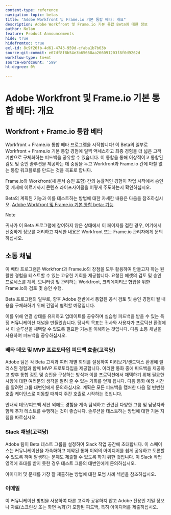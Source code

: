 ```yaml
---
content-type: reference
navigation-topic: betas
title: "Adobe Workfront 및 Frame.io 기본 통합 베타: 개요"
description: Adobe Workfront 및 Frame.io 기본 통합 Beta에 대한 정보
author: Nolan
feature: Product Announcements
hide: true
hidefromtoc: true
exl-id: 8c9f26fb-4d61-4743-959d-cfaba1b7b63b
source-git-commit: e67df8f8b54e3b65668aa266091203f8f0d9262d
workflow-type: tm+mt
source-wordcount: '599'
ht-degree: 0%

---
```


# Adobe Workfront 및 Frame.io 기본 통합 베타: 개요

## Workfront + Frame.io 통합 베타

Workfront + Frame.io 통합 베타 프로그램을 시작합니다! 이 Beta의 일부로 Workfront + Frame.io 기본 통합 경험에 일찍 액세스하고 최종 경험을 더 넓은 고객 기반으로 구체화하는 피드백을 공유할 수 있습니다. 이 통합을 통해 이상적이고 통합된 검토 및 승인 솔루션을 제공하는 데 중점을 두고 Workfront과 Frame.io 간에 마찰 없는 통합 워크플로를 만드는 것을 목표로 합니다.

Frame.io와 Workfront(새 문서 승인 포함) 간의 능률적인 경험이 작업 시작에서 승인 및 게재에 이르기까지 콘텐츠 라이프사이클을 어떻게 주도하는지 확인하십시오.


Beta의 계획된 기능과 이를 테스트하는 방법에 대한 자세한 내용은 다음을 참조하십시오. [Adobe Workfront 및 Frame.io 기본 통합 beta: 기능](/help/quicksilver/product-announcements/betas/frame-io-wf-integration-alpha/frame-io-wf-integration-alpha-features.md).

>[!NOTE]
>
>귀사가 이 Beta 프로그램에 참여하지 않은 상태에서 이 페이지를 접한 경우, 여기에서 신중하게 정보를 처리하고 자세한 내용은 Workfront 또는 Frame.io 관리자에게 문의하십시오.

## 소통 채널

이 베타 프로그램은 Workfront과 Frame.io의 장점을 모두 활용하여 만들고자 하는 원활한 경험을 테스트할 수 있는 고유한 기회를 제공합니다. 요청된 에셋의 검토 및 승인 프로세스를 계획, 모니터링 및 관리하는 Workfront, 크리에이티브 협업을 위한 Frame.io와 검토 및 승인 수행.

Beta 프로그램의 일부로, 향후 Adobe 전반에서 통합된 공식 검토 및 승인 경험이 될 내용을 구체화하기 위해 긴밀히 협력할 예정입니다.

이를 위해 연결 상태를 유지하고 업데이트를 공유하며 실습형 피드백을 받을 수 있는 특정 커뮤니케이션 채널을 만들었습니다. 당사의 목표는 귀사와 사용자가 프로덕션 환경에서 이 솔루션을 채택할 수 있도록 필요한 기능을 이해하는 것입니다. 다음 소통 채널을 사용하여 피드백을 공유하십시오.

### 베타 데모 및 MVP 프로토타입 피드백 호출(고객당)

Adobe 팀은 각 Beta 고객과 여러 개별 회의를 설정하여 미리보기/샌드박스 환경에 릴리스된 경험과 함께 MVP 프로토타입을 제공합니다. 이러한 통화 중에 피드백을 제공하고 향후 통합 검토 및 승인을 구상하는 방식과 이를 프로덕션에서 채택하기 위해 필요한 사항에 대한 여러분의 생각을 알려 줄 수 있는 기회를 얻게 됩니다. 다음 통화 예정 시간을 알려면 그룹 대변인에게 문의하십시오. 계획은 모든 피드백을 캡처한 다음 덜 빈번한 호출 케이던스로 이동할 때까지 주간 호출로 시작하는 것입니다.

안내식 데모/피드백 세션 외에도 경험을 계속 탐색하고 관련된 다양한 그룹 및 담당자와 함께 추가 테스트를 수행하는 것이 좋습니다. 솔루션을 테스트하는 방법에 대한 기본 지침을 따르십시오.

### Slack 채널(고객당)

Adobe 팀이 Beta 테스트 그룹을 설정하여 Slack 작업 공간에 초대합니다. 이 스페이스는 커뮤니케이션을 가속화하고 예약된 통화 이외의 아이디어를 쉽게 공유하고 토론할 수 있도록 하며 발생하는 문제도 제출할 수 있도록 하기 위한 것입니다. 이 Slack 작업 영역에 초대를 받지 못한 경우 테스트 그룹의 대변인에게 문의하십시오.

아이디어 및 문제를 가장 잘 제출하는 방법에 대한 모범 사례 섹션을 참조하십시오.

### 이메일

이 커뮤니케이션 방법을 사용하여 다른 고객과 공유하지 않고 Adobe 전용인 기밀 정보나 자료(스크린샷 또는 화면 녹화)가 포함된 피드백, 특히 아이디어를 제출하십시오.


<!--
## Send feedback 

We value your input and believe that your perspective is crucial in helping us create the best experience possible. Because we're specifically looking at understanding what capabilities would be required to have you adopt the solution in Production, please   

Mention it during our regular demo/feedback calls 

Share it on our beta program slack channel  

Or send it via e-mail to ossmann@adobe.com 

### How to best submit ideas 

Please try to give as much context as possible by describing 

The goal you want to achieve (aka "Job-to-be-done") 

the problem that keeps you from achieving this goal 

how a potential solution could look like 

Don't forget to include screenshots or screen recordings as well as examples to best describe your idea.  

## How to best submit issues / bugs 

In case you discover any issues or bugs please share them via our Slack channel so it's easier for the team to ask questions and have them resolved as soon as possible. 

Please try to give as much context as possible by answering the following questions: 

What did you expect to happen? 

What really happened? 

Steps to reproduce the issue?  

Please attach a screenshot if possible -->

